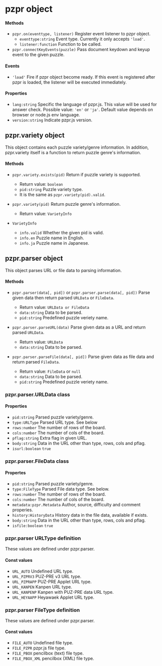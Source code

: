 # pzpr object

#### Methods

* `pzpr.on(eventtype, listener)` Register event listener to pzpr object.
    * `eventtype:string` Event type. Currently it only accepts `'load'`.
    * `listener:function` Function to be called.
* `pzpr.connectKeyEvents(puzzle)` Pass document keydown and keyup event to the given puzzle.

#### Events

* `'load'` Fire if pzpr object become ready. If this event is registered after pzpr is loaded, the listener will be executed immediately.

#### Properties

* `lang:string` Specific the language of pzpr.js. This value will be used for answer check. Possible value: `'en'` or `'ja'`.  Default value depends on browser or node.js env language.
* `version:string` Indicate pzpr.js version.

## pzpr.variety object

This object contains each puzzle variety/genre information.
In addition, pzpr.variety itself is a function to return puzzle genre's information.

#### Methods

* `pzpr.variety.exists(pid)` Return if puzzle variety is supported.
    * Return value: `boolean`
    * `pid:string` Puzzle variety type.
    * It is the same as `pzpr.variety(pid).valid`.

* `pzpr.variety(pid)` Return puzzle genre's information.
    * Return value: `VarietyInfo`

* `VarietyInfo`
    * `info.valid` Whether the given pid is valid.
    * `info.en` Puzzle name in English.
    * `info.ja` Puzzle name in Japanese.

## pzpr.parser object

This object parses URL or file data to parsing information.

#### Methods

* `pzpr.parser(data[, pid])` or `pzpr.parser.parse(data[, pid])` Parse given data then return parsed `URLData` or `FileData`.
    * Return value: `URLData or FileData`
    * `data:string` Data to be parsed.
    * `pid:string` Predefined puzzle veriety name.

* `pzpr.parser.parseURL(data)` Parse given data as a URL and return parsed `URLData`.
    * Return value: `URLData`
    * `data:string` Data to be parsed.

* `pzpr.parser.parseFile(data[, pid])` Parse given data as file data and return parsed `FileData`.
    * Return value: `FileData` or `null`
    * `data:string` Data to be parsed.
    * `pid:string` Predefined puzzle veriety name.

### pzpr.parser.URLData class

#### Properties

* `pid:string`  Parsed puzzle variety/genre.
* `type:URLType`  Parsed URL type. See below
* `rows:number`  The number of rows of the board.
* `cols:number`  The number of cols of the board.
* `pflag:string`  Extra flag in given URL.
* `body:string`  Data in the URL other than type, rows, cols and pflag.
* `isurl:boolean` `true`

### pzpr.parser.FileData class

#### Propertes

* `pid:string` Parsed puzzle variety/genre.
* `type:FileType` Parsed File data type. See below.
* `rows:number` The number of rows of the board.
* `cols:number` The number of cols of the board.
* `metadata:pzpr.Metadata` Author, source, difficulty and comment properies.
* `history:HistoryData` History data in the file data, available if exists.
* `body:string` Data in the URL other than type, rows, cols and pflag.
* `isfile:boolean` `true`

### pzpr.parser URLType definition

These values are defined under pzpr.parser.

#### Const values

* `URL_AUTO` Undefined URL type.
* `URL_PZPRV3` PUZ-PRE v3 URL type.
* `URL_PZPRAPP` PUZ-PRE Applet URL type.
* `URL_KANPEN` Kanpen URL type.
* `URL_KANPENP` Kanpen with PUZ-PRE data URL type.
* `URL_HEYAAPP` Heyawaek Applet URL type.

### pzpr.parser FileType definition

These values are defined under pzpr.parser.

#### Const values

* `FILE_AUTO` Undefined file type.
* `FILE_PZPR` pzpr.js file type.
* `FILE_PBOX` pencilbox (text) file type.
* `FILE_PBOX_XML` pencilbox (XML) file type.
